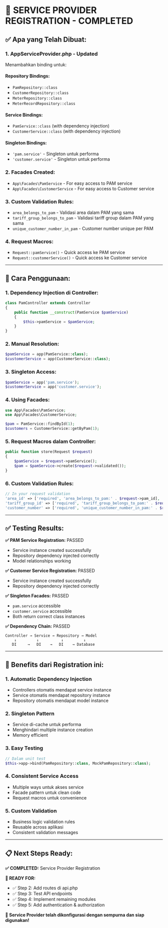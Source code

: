 # 🔧 SERVICE PROVIDER REGISTRATION - COMPLETED

## ✅ **Apa yang Telah Dibuat:**

### 1. **AppServiceProvider.php - Updated**
Menambahkan binding untuk:

#### **Repository Bindings:**
- `PamRepository::class`
- `CustomerRepository::class`  
- `MeterRepository::class`
- `MeterRecordRepository::class`

#### **Service Bindings:**
- `PamService::class` (with dependency injection)
- `CustomerService::class` (with dependency injection)

#### **Singleton Bindings:**
- `'pam.service'` - Singleton untuk performa
- `'customer.service'` - Singleton untuk performa

### 2. **Facades Created:**
- `App\Facades\PamService` - For easy access to PAM service
- `App\Facades\CustomerService` - For easy access to Customer service

### 3. **Custom Validation Rules:**
- `area_belongs_to_pam` - Validasi area dalam PAM yang sama
- `tariff_group_belongs_to_pam` - Validasi tariff group dalam PAM yang sama  
- `unique_customer_number_in_pam` - Customer number unique per PAM

### 4. **Request Macros:**
- `Request::pamService()` - Quick access ke PAM service
- `Request::customerService()` - Quick access ke Customer service

---

## 🚀 **Cara Penggunaan:**

### **1. Dependency Injection di Controller:**
```php
class PamController extends Controller
{
    public function __construct(PamService $pamService)
    {
        $this->pamService = $pamService;
    }
}
```

### **2. Manual Resolution:**
```php
$pamService = app(PamService::class);
$customerService = app(CustomerService::class);
```

### **3. Singleton Access:**
```php
$pamService = app('pam.service');
$customerService = app('customer.service');
```

### **4. Using Facades:**
```php
use App\Facades\PamService;
use App\Facades\CustomerService;

$pam = PamService::findById(1);
$customers = CustomerService::getByPam(1);
```

### **5. Request Macros dalam Controller:**
```php
public function store(Request $request)
{
    $pamService = $request->pamService();
    $pam = $pamService->create($request->validated());
}
```

### **6. Custom Validation Rules:**
```php
// In your request validation
'area_id' => ['required', 'area_belongs_to_pam:' . $request->pam_id],
'tariff_group_id' => ['required', 'tariff_group_belongs_to_pam:' . $request->pam_id],
'customer_number' => ['required', 'unique_customer_number_in_pam:' . $request->pam_id],
```

---

## ✅ **Testing Results:**

**✅ PAM Service Registration:** PASSED
- Service instance created successfully
- Repository dependency injected correctly
- Model relationships working

**✅ Customer Service Registration:** PASSED  
- Service instance created successfully
- Repository dependency injected correctly

**✅ Singleton Facades:** PASSED
- `pam.service` accessible
- `customer.service` accessible
- Both return correct class instances

**✅ Dependency Chain:** PASSED
```
Controller → Service → Repository → Model
    ↓         ↓          ↓         ↓
   DI     →   DI    →   DI    → Database
```

---

## 🎯 **Benefits dari Registration ini:**

### **1. Automatic Dependency Injection**
- Controllers otomatis mendapat service instance
- Service otomatis mendapat repository instance
- Repository otomatis mendapat model instance

### **2. Singleton Pattern**
- Service di-cache untuk performa
- Menghindari multiple instance creation
- Memory efficient

### **3. Easy Testing**
```php
// Dalam unit test
$this->app->bind(PamRepository::class, MockPamRepository::class);
```

### **4. Consistent Service Access**
- Multiple ways untuk akses service
- Facade pattern untuk clean code
- Request macros untuk convenience

### **5. Custom Validation**
- Business logic validation rules
- Reusable across aplikasi
- Consistent validation messages

---

## 📋 **Next Steps Ready:**

**✅ COMPLETED:** Service Provider Registration

**🎯 READY FOR:**
- ✅ Step 2: Add routes di api.php
- ✅ Step 3: Test API endpoints  
- ✅ Step 4: Implement remaining modules
- ✅ Step 5: Add authentication & authorization

**🚀 Service Provider telah dikonfigurasi dengan sempurna dan siap digunakan!**